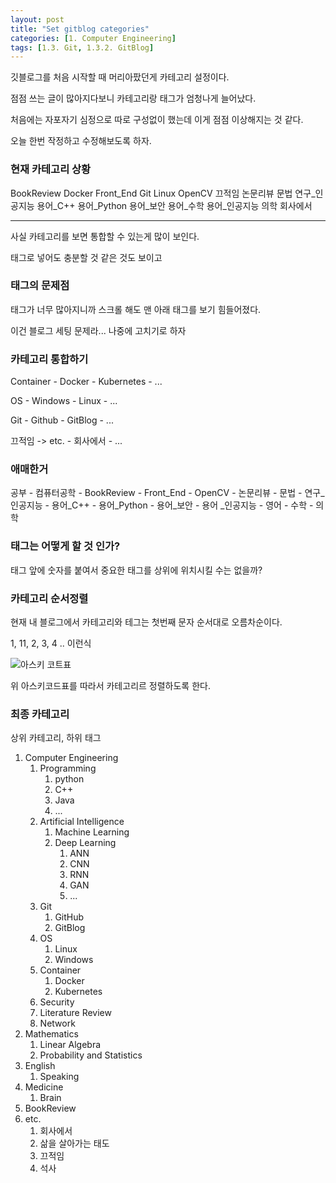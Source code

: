```yaml
---
layout: post
title: "Set gitblog categories"
categories: [1. Computer Engineering]
tags: [1.3. Git, 1.3.2. GitBlog]
---
```


깃블로그를 처음 시작할 때 머리아팠던게 카테고리 설정이다.

점점 쓰는 글이 많아지다보니 카테고리랑 태그가 엄청나게 늘어났다.

처음에는 자포자기 심정으로 따로 구성없이 했는데 이게 점점 이상해지는 것 같다.

오늘 한번 작정하고 수정해보도록 하자.

### 현재 카테고리 상황

BookReview
Docker
Front_End
Git
Linux
OpenCV
끄적임
논문리뷰
문법
연구_인공지능
용어_C++
용어_Python
용어_보안
용어_수학
용어_인공지능
의학
회사에서

---

사실 카테고리를 보면 통합할 수 있는게 많이 보인다.

태그로 넣어도 충분할 것 같은 것도 보이고

### 태그의 문제점

태그가 너무 많아지니까 스크롤 해도 맨 아래 태그를 보기 힘들어졌다.

이건 블로그 세팅 문제라... 나중에 고치기로 하자

### 카테고리 통합하기

Container
    - Docker
    - Kubernetes
    - ...

OS
    - Windows
    - Linux
    - ...

Git
    - Github
    - GitBlog
    - ...

끄적임 -> etc.
    - 회사에서
    - ...

### 애매한거

공부
    - 컴퓨터공학
        - BookReview
        - Front_End
        - OpenCV
        - 논문리뷰
        - 문법
        - 연구_인공지능
        - 용어_C++
        - 용어_Python
        - 용어_보안
        - 용어 _인공지능
    - 영어
    - 수학
    - 의학

### 태그는 어떻게 할 것 인가?

태그 앞에 숫자를 붙여서 중요한 태그를 상위에 위치시킬 수는 없을까?

### 카테고리 순서정렬

현재 내 블로그에서 카테고리와 테그는 첫번째 문자 순서대로 오름차순이다.

1, 11, 2, 3, 4 .. 이런식

![아스키 코트표](https://img1.daumcdn.net/thumb/R1280x0/?scode=mtistory2&fname=http%3A%2F%2Fcfile5.uf.tistory.com%2Fimage%2F216CE84C52694FF02054D4)

위 아스키코드표를 따라서 카테고리르 정렬하도록 한다.

### 최종 카테고리

상위 카테고리, 하위 태그

1. Computer Engineering
    1. Programming
        1. python
        2. C++
        3. Java
        4. ...
    2. Artificial Intelligence
        1. Machine Learning
        2. Deep Learning
            1. ANN
            2. CNN
            3. RNN
            4. GAN
            5. ...
    3. Git
        1. GitHub
        2. GitBlog
    4. OS
        1. Linux
        2. Windows
    5. Container
        1. Docker
        2. Kubernetes
    6. Security
    7. Literature Review
    8. Network
2. Mathematics
    1. Linear Algebra
    2. Probability and Statistics
3. English
    1. Speaking
4. Medicine
    1. Brain
5. BookReview
6. etc.
    1. 회사에서
    2. 삶을 살아가는 태도
    3. 끄적임
    4. 석사